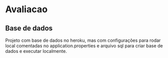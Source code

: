 # Avaliacao
## Base de dados
Projeto com base de dados no heroku, mas com configurações para rodar local comentadas no application.properties e arquivo sql para criar base de dados e executar localmente.
